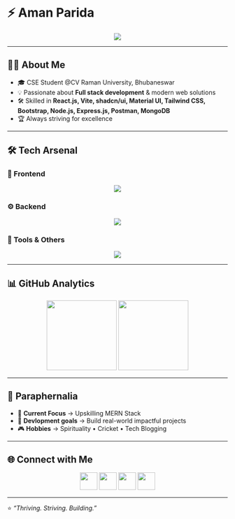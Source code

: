 # ⚡ Aman Parida  

<p align="center">
  <img src="https://readme-typing-svg.herokuapp.com?font=Fira+Code&weight=500&size=24&duration=4000&pause=1000&color=00F79C&center=true&vCenter=true&width=650&lines=✨+Full-Stack+Developer;🔥+Skilled+at+MERN+Stack;🎨+Frontend+UI+Craftsman;📚+Thriving+%26+Striving" />
</p>

---

## 👨‍💻 About Me
- 🎓 CSE Student @CV Raman University, Bhubaneswar  
- 💡 Passionate about **Full stack development** & modern web solutions  
- 🛠 Skilled in **React.js, Vite, shadcn/ui, Material UI, Tailwind CSS, Bootstrap, Node.js, Express.js, Postman, MongoDB**    
- 🏆 Always striving for excellence

---

## 🛠 Tech Arsenal  

### 🎨 Frontend  
<p align="center">
  <img src="https://skillicons.dev/icons?i=react,vite,materialui,tailwind,bootstrap,html,css,js" />
</p>

### ⚙️ Backend  
<p align="center">
  <img src="https://skillicons.dev/icons?i=nodejs,express,mongodb" />
</p>

### 🔧 Tools & Others  
<p align="center">
  <img src="https://skillicons.dev/icons?i=git,github,vscode,postman,java" />
</p>

---

## 📊 GitHub Analytics  

<p align="center">
  <img src="https://github-readme-stats.vercel.app/api?username=Aman-Tech990&show_icons=true&theme=radical&hide_border=true&bg_color=0D1117&title_color=00F79C&icon_color=00F79C&text_color=FFFFFF" height="160"/>
  <img src="https://github-readme-streak-stats.herokuapp.com?user=Aman-Tech990&theme=radical&hide_border=true&background=0D1117&ring=00F79C&fire=FF007F&currStreakLabel=FFFFFF" height="160"/>
</p>

---

## 🌟 Paraphernalia 

- 🧩 **Current Focus** → Upskilling MERN Stack
- 🎯 **Devlopment goals** → Build real-world impactful projects    
- 🎮 **Hobbies** → Spirituality • Cricket • Tech Blogging  

---

## 🌐 Connect with Me  

<p align="center">
  <a href="https://github.com/Aman-Tech990"><img src="https://skillicons.dev/icons?i=github" height="40"></a>
  <a href="https://x.com/aman_tech001"><img src="https://skillicons.dev/icons?i=twitter" height="40"></a>
  <a href="https://www.linkedin.com/in/aman-parida-374468360"><img src="https://skillicons.dev/icons?i=linkedin" height="40"></a>
  <a href="mailto:amanparidaprofessional@gmail.com"><img src="https://skillicons.dev/icons?i=gmail" height="40"></a>
</p>

---

⭐ *“Thriving. Striving. Building.”*  
